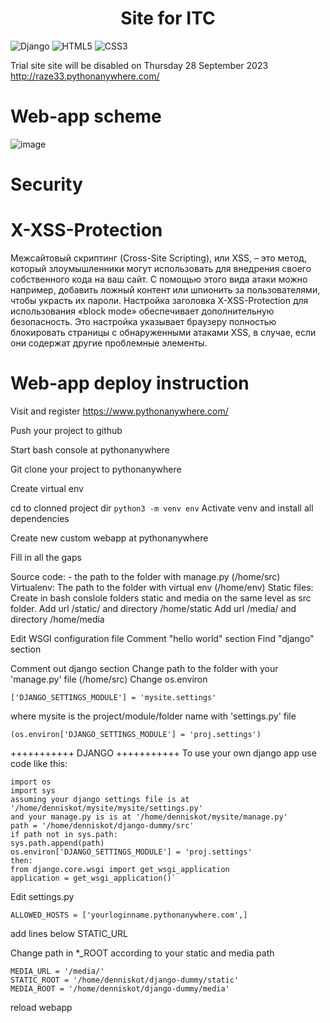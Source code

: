 <h1 align="center">Site for ITC </h1>

![Django](https://img.shields.io/badge/django-%23092E20.svg?style=for-the-badge&logo=django&logoColor=white) ![HTML5](https://img.shields.io/badge/html5-%23E34F26.svg?style=for-the-badge&logo=html5&logoColor=white) ![CSS3](https://img.shields.io/badge/css3-%231572B6.svg?style=for-the-badge&logo=css3&logoColor=white)
  
  Trial site site will be disabled on Thursday 28 September 2023   
  http://raze33.pythonanywhere.com/
  
# Web-app scheme
  ![image](https://github.com/razeasd/itc/assets/66547997/ad78442f-fe2a-4e3b-a580-64e71257c58b)

# Security
# X-XSS-Protection
Межсайтовый скриптинг (Cross-Site Scripting), или XSS, – это метод, который злоумышленники могут использовать для внедрения своего собственного кода на ваш сайт. С помощью этого вида атаки можно например, добавить ложный контент или шпионить за пользователями, чтобы украсть их пароли. Настройка заголовка X-XSS-Protection для использования «block mode» обеспечивает дополнительную безопасность. Это настройка указывает браузеру полностью блокировать страницы с обнаруженными атаками XSS, в случае, если они содержат другие проблемные элементы.

# Web-app deploy instruction 
Visit and register https://www.pythonanywhere.com/

Push your project to github

Start bash console at pythonanywhere

Git clone your project to pythonanywhere

Create virtual env

cd to clonned project dir
`python3 -m venv env`
Activate venv and install all dependencies

Create new custom webapp at pythonanywhere

Fill in all the gaps

Source code: - the path to the folder with manage.py (/home/src)
Virtualenv:
The path to the folder with virtual env (/home/env)
Static files:
Create in bash conslole folders static and media on the same level as src folder. 
Add url /static/ and directory /home/static
Add url /media/ and directory /home/media

Edit WSGI configuration file
Comment "hello world" section
Find "django" section

Comment out django section
Change path to the folder with your 'manage.py' file (/home/src)
Change os.environ
```
['DJANGO_SETTINGS_MODULE'] = 'mysite.settings'
```
where mysite is the project/module/folder name with 'settings.py' file 
```
(os.environ['DJANGO_SETTINGS_MODULE'] = 'proj.settings')
```

+++++++++++ DJANGO +++++++++++
To use your own django app use code like this:  
```
import os  
import sys  
assuming your django settings file is at '/home/denniskot/mysite/mysite/settings.py'  
and your manage.py is is at '/home/denniskot/mysite/manage.py'  
path = '/home/denniskot/django-dummy/src'  
if path not in sys.path:  
sys.path.append(path)  
os.environ['DJANGO_SETTINGS_MODULE'] = 'proj.settings'  
then:
from django.core.wsgi import get_wsgi_application
application = get_wsgi_application()`
```
Edit settings.py

```
ALLOWED_HOSTS = ['yourloginname.pythonanywhere.com',]
```
add lines below STATIC_URL

Change path in *_ROOT according to your static and media path
```
MEDIA_URL = '/media/'
STATIC_ROOT = '/home/denniskot/django-dummy/static'
MEDIA_ROOT = '/home/denniskot/django-dummy/media' 
```
reload webapp


